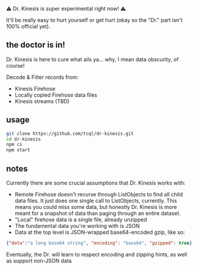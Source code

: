 
⚠️ Dr. Kinesis is super experimental right now! ⚠️

It'll be really easy to hurt yourself or get hurt (okay so the "Dr." part isn't 100% official yet).

## the doctor is in!

Dr. Kinesis is here to cure what ails ya... why, I mean data obscurity, of course!

Decode & Filter records from:

- Kinesis Firehose
- Locally copied Firehose data files
- Kinesis streams (TBD)

## usage

```sh
git clone https://github.com/tcql/dr-kinesis.git
cd dr-kinesis
npm ci
npm start
```

## notes

Currently there are some crucial assumptions that Dr. Kinesis works with:

- Remote Firehose doesn't recurse through ListObjects to find all child data files. It just does one single call to ListObjects, currently. This means you could miss some data, but honestly Dr. Kinesis is more meant for a snapshot of data than paging through an entire dataset.
- "Local" firehose data is a single file, already unzipped
- The fundamental data you're working with is JSON
- Data at the top level is JSON-wrapped base64-encoded gzip, like so:
```json
{"data":"a long base64 string", "encoding": "base64", "gzipped": true}
```

Eventually, the Dr. will learn to respect encoding and zipping hints, as well as support non-JSON data
